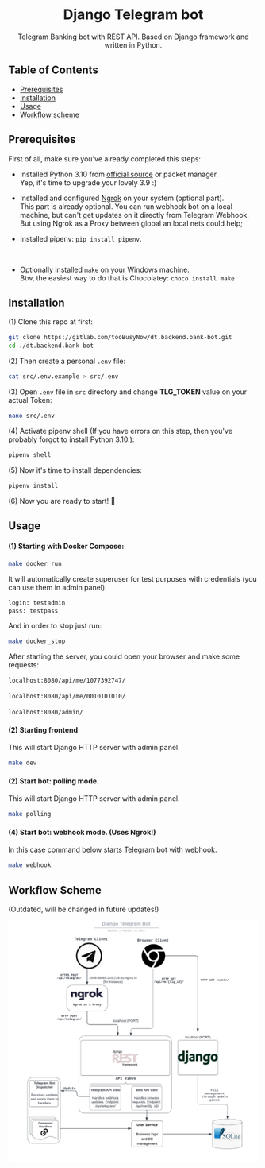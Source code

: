 <div align="center">
  <h1><strong>Django Telegram bot</strong></h1>
  <p>Telegram Banking bot with REST API. Based on Django framework and written in Python.</p>
</div>

## Table of Contents
- [Prerequisites](#prerequisites)
- [Installation](#installation)
- [Usage](#usage)
- [Workflow scheme](#workflow-scheme)

## Prerequisites
First of all, make sure you've already completed this steps:
- Installed Python 3.10 from [official source](https://www.python.org/downloads/release/python-31010/) or packet manager. 
<br> Yep, it's time to upgrade your lovely 3.9 :)</br>


- Installed and configured [Ngrok](https://dashboard.ngrok.com/get-started/setup) on your system (optional part). 
<br>This part is already optional. You can run webhook bot on a local machine, but can't get updates on it directly from Telegram Webhook. But using Ngrok as a Proxy between global an local nets could help; </br>

- Installed pipenv: `pip install pipenv`.
<br>

- Optionally installed `make` on your Windows machine. 
<br> Btw, the easiest way to do that is Chocolatey: `choco install make`  </br>


## Installation

(1) Clone this repo at first:
```bash
git clone https://gitlab.com/tooBusyNow/dt.backend.bank-bot.git
cd ./dt.backend.bank-bot
```
(2) Then create a personal `.env` file:
```bash
cat src/.env.example > src/.env
```

(3) Open `.env` file in `src` directory and change <b>TLG_TOKEN</b> value on your actual Token:
```bash
nano src/.env
```

(4) Activate pipenv shell (If you have errors on this step, then you've probably forgot to install Python 3.10.):
```bash
pipenv shell
```

(5) Now it's time to install dependencies: 
```bash
pipenv install
```

(6) Now you are ready to start! 🚀

## Usage

#### (1) Starting with Docker Compose:

```bash
make docker_run
```
It will automatically create superuser for test purposes
with credentials (you can use them in admin panel):
```
login: testadmin
pass: testpass
```

And in order to stop just run:
```bash
make docker_stop
```

After starting the server, you could open your browser and make some requests:<br>
```
localhost:8080/api/me/1077392747/

localhost:8080/api/me/0010101010/

localhost:8080/admin/
```

#### (2) Starting frontend
This will start Django HTTP server with admin panel.
```bash
make dev
```

#### (2) Start bot: polling mode.
This will start Django HTTP server with admin panel.
```bash
make polling
```

#### (4) Start bot: webhook mode. (Uses Ngrok!)
In this case command below starts Telegram bot with webhook. 
```bash
make webhook
```


## Workflow Scheme

(Outdated, will be changed in future updates!)

![Workflow](/img/workflow.png)